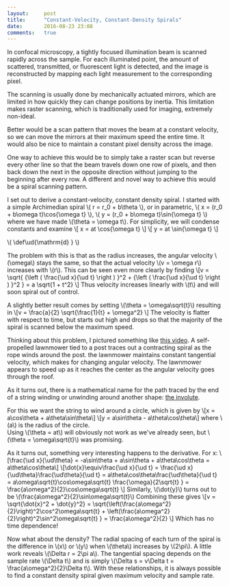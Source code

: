 ```yaml
---
layout:     post
title:      "Constant-Velocity, Constant-Density Spirals"
date:       2016-08-23 23:08
comments:   true
---
```


In confocal microscopy, a tightly focused illumination beam 
is scanned rapidly across the sample. 
For each illuminated point, the amount of scattered, transmitted, 
or fluorescent light is detected, 
and the image is reconstructed by mapping each light measurement
to the corresponding pixel. 

The scanning is usually done by mechanically actuated mirrors, 
which are limited in how quickly they can change positions by inertia. 
This limitation makes raster scanning, which is traditionally used for imaging,
extremely non-ideal. 

Better would be a scan pattern that moves the beam at a constant velocity, 
so we can move the mirrors at their maximum speed the entire time. 
It would also be nice to maintain a constant pixel density across the image. 

One way to achieve this would be to simply take a raster scan 
but reverse every other line so that the beam travels down one row of pixels, 
and then back down the next in the opposite direction 
without jumping to the beginning after every row. 
A different and novel way to achieve this would be a spiral scanning pattern. 

I set out to derive a constant-velocity, constant density spiral. 
I started with a simple Archimedian spiral \\( r = r_0 + b\theta \\), 
or in parametric, \\( x = (r_0 + b\omega t)\cos{\omega t} \\), 
\\( y = (r_0 + b\omega t)\sin{\omega t} \\)
where we have made \\(\theta = \omega t\\). 
For simplicity, we will condense constants and examine 
\\[ x = at \cos{\omega t} \\] \\[ y = at \sin{\omega t} \\]

\\(
    \def\ud{\mathrm{d} }
\\)

The problem with this is that as the radius increases, 
the angular velocity \\(\omega\\) stays the same, 
so that the actual velocity \\(v = \omega r\\) increases with \\(r\\). 
This can be seen even more clearly by finding 
\\[v = \sqrt{ {\left ( \frac{\ud x}{\ud t} \right ) }^2 
\+ {\left ( \frac{\ud x}{\ud t} \right ) }^2 } = a \sqrt{1 + t^2} \\]
Thus velocity increases linearly with \\(t\\) 
and will soon spiral out of control.  

A slightly better result comes by setting 
\\(\theta = \omega\sqrt{t}\\) resulting in 
\\[v = \frac{a}{2} \sqrt{\frac{1}{t} + \omega^2} \\]
The velocity is flatter with respect to time, but starts out high and drops 
so that the majority of the spiral is scanned below the maximum speed. 

Thinking about this problem, I pictured something like 
[this video](https://www.youtube.com/watch?v=dmCQkosIa2k&t=18). 
A self-propelled lawnmower tied to a post traces out a contracting spiral 
as the rope winds around the post. 
the lawnmower maintains constant tangential velocity, 
which makes for changing angular velocity. 
The lawnmower appears to speed up as it reaches the center
as the angular velocity goes through the roof. 

As it turns out, there is a mathematical name for the path traced 
by the end of a string winding or unwinding around another shape: 
[the involute](https://en.wikipedia.org/wiki/Involute). 

For this we want the string to wind around a circle, which is given by
\\[x = a\cos\theta + a\theta\sin\theta\\]
\\[y = a\sin\theta - a\theta\cos\theta\\]
where \\(a\\) is the radius of the circle.  
Using \\(\theta = at\\) will obviously not work as we've already seen, 
but \\(\theta = \omega\sqrt{t}\\) was promising. 

As it turns out, something very interesting happens to the derivative. 
For x: 
\\[\frac{\ud x}{\ud\theta} = -a\sin\theta + a\sin\theta + a\theta\cos\theta 
= a\theta\cos\theta\\]
\\[\dot{x}\equiv\frac{\ud x}{\ud t}
= \frac{\ud x}{\ud\theta}\frac{\ud\theta}{\ud t}
= a\theta\cos\theta\frac{\ud\theta}{\ud t} 
= a\omega\sqrt{t}\cos\omega\sqrt{t} \frac{\omega}{2\sqrt{t} }
= \frac{a\omega^2}{2}\cos\omega\sqrt{t} \\]
Similarly, \\(\dot{y}\\) turns out to be 
\\(\frac{a\omega^2}{2}\sin\omega\sqrt{t}\\)
Combining these gives
\\[v = \sqrt{\dot{x}^2 + \dot{y}^2} 
= \sqrt{\left(\frac{a\omega^2}{2}\right)^2\cos^2\omega\sqrt{t}
\+ \left(\frac{a\omega^2}{2}\right)^2\sin^2\omega\sqrt{t} }
= \frac{a\omega^2}{2} \\]
Which has no time dependence! 

Now what about the density? 
The radial spacing of each turn of the spiral 
is the difference in \\(x\\) or \\(y\\) 
when \\(\theta\\) increases by \\(2\pi\\). 
A little work reveals \\(\Delta r = 2\pi a\\). 
The tangential spacing depends on the sample rate \\(\Delta t\\)
and is simply \\(\Delta s = v\Delta t = \frac{a\omega^2}{2}\Delta t\\). 
With these relationships, it is always possible 
to find a constant density spiral given maximum velocity and sample rate. 
